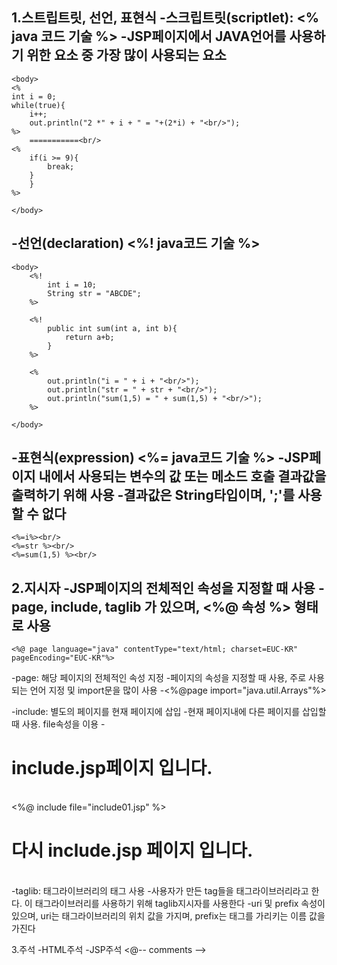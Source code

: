 1.스트립트릿, 선언, 표현식
-스크립트릿(scriptlet): <% java 코드 기술 %>
-JSP페이지에서 JAVA언어를 사용하기 위한 요소 중 가장 많이 사용되는 요소
- 
	<body>
	<%
	int i = 0;
	while(true){
		i++;
		out.println("2 *" + i + " = "+(2*i) + "<br/>");
	%>
		===========<br/>
	<%
		if(i >= 9){
			break;
		}
		}
	%>

	</body>

-선언(declaration) <%! java코드 기술 %>
-
	<body>
		<%!
			int i = 10;
			String str = "ABCDE";
		%>

		<%!
			public int sum(int a, int b){
				return a+b;
			}
		%>

		<%
			out.println("i = " + i + "<br/>");
			out.println("str = " + str + "<br/>");
			out.println("sum(1,5) = " + sum(1,5) + "<br/>");
		%>

	</body>

-표현식(expression) <%= java코드 기술 %>
-JSP페이지 내에서 사용되는 변수의 값 또는 메소드 호출 결과값을 출력하기 위해 사용
-결과값은 String타입이며, ';'를 사용 할 수 없다
-
	<%=i%><br/>
	<%=str %><br/>
	<%=sum(1,5) %><br/>


2.지시자
-JSP페이지의 전체적인 속성을 지정할 때 사용
-page, include, taglib 가 있으며, <%@ 속성 %> 형태로 사용
-
	<%@ page language="java" contentType="text/html; charset=EUC-KR" pageEncoding="EUC-KR"%>
-page: 해당 페이지의 전체적인 속성 지정
	-페이지의 속성을 지정할 때 사용, 주로 사용되는 언어 지정 및 import문을 많이 사용
	-<%@page import="java.util.Arrays"%>

-include: 별도의 페이지를 현재 페이지에 삽입
	-현재 페이지내에 다른 페이지를 삽입할 때 사용. file속성을 이용
	-
	<h1>include.jsp페이지 입니다. </h1><br/>
	<%@ include file="include01.jsp" %>
	<h1> 다시 include.jsp 페이지 입니다. </h1><br/>
-taglib: 태그라이브러리의 태그 사용
	-사용자가 만든 tag들을 태그라이브러리라고 한다. 이 태그라이브러리를 사용하기 위해 taglib지시자를 사용한다
	-uri 및 prefix 속성이 있으며, uri는 태그라이브러리의 위치 값을 가지며, prefix는 태그를 가리키는 이름 값을 가진다

3.주석
-HTML주석 <!-- comments -->
-JSP주석 <@-- comments -->


